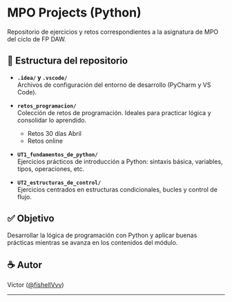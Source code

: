 # MPO Projects (Python)

Repositorio de ejercicios y retos correspondientes a la asignatura de MPO del ciclo de FP DAW.

## 📁 Estructura del repositorio

- **`.idea/` y `.vscode/`**  
  Archivos de configuración del entorno de desarrollo (PyCharm y VS Code).

- **`retos_programacion/`**  
  Colección de retos de programación. Ideales para practicar lógica y consolidar lo aprendido.
  - Retos 30 días Abril
  - Retos online

- **`UT1_fundamentos_de_python/`**  
  Ejercicios prácticos de introducción a Python: sintaxis básica, variables, tipos, operaciones, etc.

- **`UT2_estructuras_de_control/`**  
  Ejercicios centrados en estructuras condicionales, bucles y control de flujo.

## ✅ Objetivo

Desarrollar la lógica de programación con Python y aplicar buenas prácticas mientras se avanza en los contenidos del módulo.

## ☕ Autor

Víctor ([@fishellVvv](https://github.com/fishellVvv))

---
